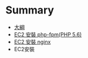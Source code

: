 # Summary

* [大綱](README.md)
* [EC2 安裝 php-fpm(PHP 5.6)](chapter1.md)
* [EC2 安裝 nginx](chapter2.md)
* EC2安裝

